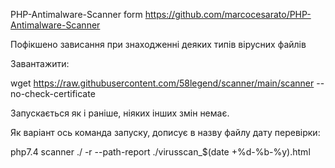 PHP-Antimalware-Scanner form https://github.com/marcocesarato/PHP-Antimalware-Scanner

Пофікшено зависання при знаходженні деяких типів вірусних файлів

Завантажити:

wget https://raw.githubusercontent.com/58legend/scanner/main/scanner --no-check-certificate

Запускається як і раніше, ніяких інших змін немає. 

Як варіант ось команда запуску, дописує в назву файлу дату перевірки:

php7.4 scanner ./ -r --path-report ./virusscan_$(date +%d-%b-%y).html 
